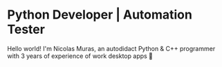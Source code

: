 <h1>Python Developer | Automation Tester </h1>

Hello world! I'm Nicolas Muras, an autodidact Python & C++ programmer with 3 years of experience of work desktop apps 🌝

<!--
**NicolasMuras/NicolasMuras** is a ✨ _special_ ✨ repository because its `README.md` (this file) appears on your GitHub profile.

Here are some ideas to get you started:

- 🔭 I’m currently working on ...
- 🌱 I’m currently learning ...
- 👯 I’m looking to collaborate on ...
- 🤔 I’m looking for help with ...
- 💬 Ask me about ...
- 📫 How to reach me: ...
- 😄 Pronouns: ...
- ⚡ Fun fact: ...
-->
